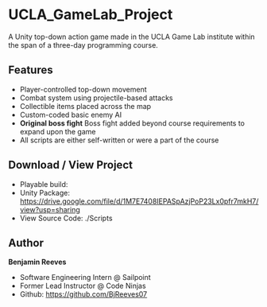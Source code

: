# UCLA_GameLab_Project
A Unity top-down action game made in the UCLA Game Lab institute within the span of a three-day programming course. 

## Features
- Player-controlled top-down movement
- Combat system using projectile-based attacks
- Collectible items placed across the map
- Custom-coded basic enemy AI
- **Original boss fight** Boss fight added beyond course requirements to expand upon the game
- All scripts are either self-written or were a part of the course

## Download / View Project
- Playable build:
- Unity Package: https://drive.google.com/file/d/1M7E7408IEPASpAzjPoP23Lx0pfr7mkH7/view?usp=sharing
- View Source Code: ./Scripts

## Author
**Benjamin Reeves**
- Software Engineering Intern @ Sailpoint
- Former Lead Instructor @ Code Ninjas
- Github: https://github.com/BjReeves07
